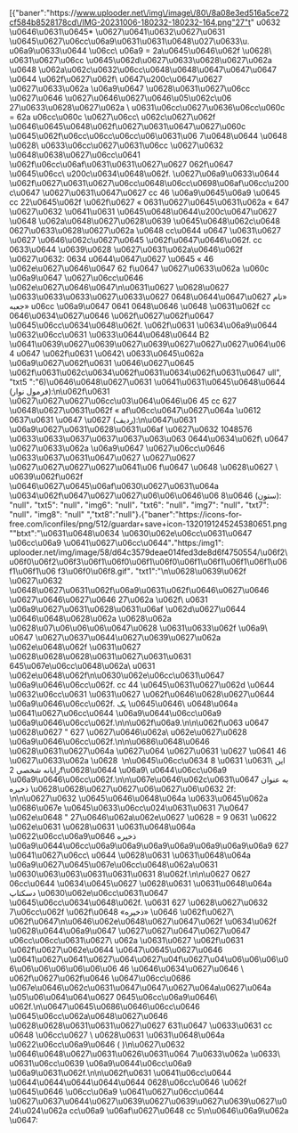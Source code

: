 [{"baner":"https:\/\/www.uplooder.net\/img\/image\/80\/8a08e3ed516a5ce72cf584b8528178cd\/IMG-20231006-180232-180232-164.png"27"t" ‏ u0632 \u0646\u0631\u0645* \u0627\u0641\u0632\u0627\u0631 \u0645\u0627\u06cc\u06a9\u0631\u0631\u0648\u027\u0633\u. u06a9\u0633\u0644 \u06cc\ u06a9 = 2a\u0645\u0646\u062f \u0628\ u0631\u0627\u06cc \u0645\u062d\u0627\u0633\u0628\u0627\u062a \u0648 \u062a\u062c\u0632\u06cc\u0648\u0648\u0647\u0647\u0647 \u0644 \u062f\u0627\u062f\ u0647\u200c\u0647\u0627 \u0627\u0633\u062a \u06a9\u0647 \u0628\u0631\u0627\u06cc \u0627\u0646 \u0627\u0646\u0627\u0646\u05\u062c\u06 27\u0633\u0628\u0627\u062a \ u0631\u06cc\u0627\u0636\u06cc\u060c = 62a u06cc\u060c \u0627\u06cc\ u062c\u0627\u062f \u0646\u0645\u0648\u062f\u0627\u0631\u0647\u0627\u060c \u0645\u062f\u06cc\u06cc\u06cc\u06\u0631\u06 7\u0648\u0644 \u0648 \u0628\ u0633\u06cc\u0627\u0631\u06cc \u0627\u0632 \u0648\u0638\u0627\u06cc\u0641 \u062f\u06cc\u06af\u0631\u0631\u0627\u0627 062f\u0647 \u0645\u06cc\ u200c\u0634\u0648\u062f. \u0627\u06a9\u0633\u0644 \u062f\u0627\u0631\u0627\u06cc\u0648\u06cc\u0698\u06af\u06cc\u200c\u0647 \u0627\u0631\u0647\u0627 cc 46 \u06a9\u0645\u06a9 \u0645 cc 22\u0645\u062f \u062f\u0627 « 0631\u0627\u0645\u0631\u062a « 647 \u0627\u0632 \u0641\u0631 \u0645\u0648\u0644\u200c\u0647\u0627 \u0648 \u062a\u0648\u0627\u0628\u0639 \u0645\u0648\u062c\u0648 0627\u0633\u0628\u0627\u062a \u0648 cc\u0644 u0647 \u0631\u0627 \u0627 \u0646\u062c\u0627\u0645 \u062f\u0647\u0646\u062f. cc 0633\u0644 \u0639\u0628 \u0627\u0631\u062a\u0646\u062f \u0627\u0632: 0634 u0644\u0647\u0627 \u0645 « 46 \u062e\u0627\u0646\u0647 ‏ 62f\u0647 \u0627\u0633\u062a \u060c \u06a9\u0647 \u0627\u06cc\u0646 \u062e\u0627\u0646\u0647\n\u0631\u0627 \u0628\u0627 \u0633\u0633\u0633\u0627\u0633\u0627 0648\u0644\u0647\u0627 ‏ «نام جعبه» u06cc \u06a9\u0647 0641 0648\u0646 \u0648 \u0631\u062f cc 0646\u0634\u0627\u0646 \u062f\u0627\u062f\u0647 \u0645\u06cc\u0634\u0648\u062f. \u062f\u0631 \u0634\u06a9\u0644 \u0632\u06cc\u0631 \u0633\u0644\u0648\u0644 B2 \u0641\u0639\u0627\u0639\u0627\u0639\u0627\u0627\u0627\u064\u064 u0647 \u062f\u0631 \u0642\ u0633\u0645\u062a \u06a9\u0627\u062f\u0631 \u0646\u0627\u0645 \u062f\u0631\u062c\u0634\u062f\u0631\u0634\u062f\u0631\u0647 ull", "txt5 ":"6)\u0646\u0648\u0627\u0631 \u0641\u0631\u0645\u0648\u0644 (فرمول نوار):\n\u062f\u0631 \u0627\u0627\u0627\u06cc\u03\u064\u0646\u06 45 cc 627 \u0648\u0627\u0631\u062f « af\u06cc\u0647\u0627\u064a \u0612 0637\u0631 \u0647 \u0627 (ردیف):\n\u0647\u0631 \u06a9\u0627\u0631\u0628\u0631\u06af \u0627\u0632 1048576 \u0633\u0633\u0637\u0637\u0637\u063\u063 0644\u0634\u062f\ u0647 \u0627\u0633\u062a \u06a9\u0647 \u0627\u06cc\u0646 \u0633\u0637\u0631\u0647\u0627 \u0627\u0627 \u0627\u0627\u0627\u0627\u0641\u06 f\u0647 \u0648 \u0628\u0627 \ u0639\u062f\u062f \u0646\u0627\u0645\u06af\u0630\u0627\u0631\u064a \u0634\u062f\u0647\u0627\u0627\u06\u06\u0646\u06 8\u0646 (ستون): "null"، "txt5": "null"، "img6": "null"، "txt6": "null"، "img7": "null"، "txt7": "null"، "img8": "null" ","txt8":"null"}،{"baner":"https:\/\/icons-for-free.com\/iconfiles\/png\/512\/guardar+save+icon-1320191245245380651.png ""btxt":"\u0631\u0648\u0634 \u0630\u062e\u06cc\u0631\u0647 \u06cc\u06a9 \u0641\u0627\u06cc\u0644"،"https:/img1": uplooder.net\/img\/image\/58\/d64c3579deae014fed3de8d6f4750554\/\u06f2\u06f0\u06f2\u06f3\u06f1\u06f0\u06f1\u06f0\u06f1\u06f1\u06f1\u06f1\u06f1\u06f1\u06 f3\u06f0\u06f8.gif"، "txt1":"\n\u0628\u0639\u062f \u0627\u0632 \u0648\u0627\u0631\u062f\u06a9\u0631\u062f\u0646\u0627\u0646 \u0627\u0646\u0627\u0646 27\u062a \u062f\ u0631 \u06a9\u0627\u0631\u0628\u0631\u06af \u062d\u0627\u0644 \u0646\u0648\u0628\u062a \u0628\u062a \u0628\u07\u06\u06\u06\u0647\u0628 \u0631\u0633\u062f \u06a9\ u0647 \u0627\u0637\u0644\u0627\u0639\u0627\u062a \u062e\u0648\u062f \u0631\u0627 \u0628\u0628\u0628\u0631\u0627\u0631\u0631 645\u067e\u06cc\u0648\u062a\ u0631 \u062e\u0648\u062f\n\u0630\u062e\u06cc\u0631\u0647 \u06a9\u0646\u06cc\u062f. cc 44 \u0645\u0631\u0627\u062d \u0644 \u0632\u06cc\u0631 \u0631\u0627 \u062f\u0646\u0628\u0627\u0644 \u06a9\u0646\u06cc\u062f. یک \u0645\u0646\ u0648\u064a \u0641\u0627\u06cc\u0644 \u06a9\u0644\u06cc\u06a9 \u06a9\u0646\u06cc\u062f.\n\n\u062f\u06a9.\n\n\u062f\u063 u0647 \u0628\u0627 " 627 \u0627\u0646\u062a\ u062e\u0627\u0628 \u06a9\u0646\u06cc\u062f.\n\n\u0686\u0648\u0646 \u0628\u0631\u0627\u064a \u0627\u064 \u0627\u0631 \u0627 \u0641 46 \u0627\u0633\u062a \u0628 ‏ \n\u0645\u06cc\u0634 ‏ 8\u0631 \u0631\ این رایانه شخصی 2f\u0628\u0644 \u06a9\ u0644\u06cc\u06a9 \u06a9\u0646\u06cc\u062f.\n\n\u067e\u0646\u062c\u0631\u0647 به عنوان ذخیره \u0628\u0628\u0627\u0627\u06\u0627\u06\u0632 2f: \n\n\u0627\u0632 \u0645\u0646\u0648\u064a \u0633\u0645\u062a \u0686\u067e \u0645\u0633\u06cc\u024\u0631\u0631 7\u0647 \u062e\u0648 " 27\u0646\u062a\u062e\u0627 \u0628 = 9 0631 \u0622 \u062e\u0631 \u0628\u0631 \u0631\u0648\u064a \u0622\u06cc\u06a9\u0646 ذخیره \u06a9\u0644\u06cc\u06a9\u06a9\u06a9\u06a9\u06a9\u06a9\u06a9 627 \u0641\u0627\u06cc\ u0644 \u0628\u0631 \u0631\u0648\u064a \u06a9\u0627\u0645\u067e\u06cc\u0648\u062a\u0631 \u0630\u063\u063\u0631\u0631\u0631 8\u062f.\n\n\u0627 0627 06cc\u0644 \u0634\u0645\u0627 \u0628\u0631 \u0631\u0648\u064a دسکتاپ \u0630\u062e\u06cc\u0631\u0647 \u0645\u06cc\u0634\u0648\u062f. \u0631 627 \u0628\u0627\u0632 ‏ 7\u06cc\u062f \u062f\u0648 «ذخیره» \u0646 \u062f\u0627\ u062f\u0647\n\u0646\u062e\u0648\u0627\u0647\u062f \u0634\u062f \u0628\u0644\u06a9\u0647 \u0627\u0627\u0647\u0627\u0647 u06cc\u06cc\u0631\u0627\ u062a \u0631\u0627 \u062f\u0631 \u062f\u0627\u062e\u0644 \u0647\u0645\u0627\u0646 \u0641\u0627\u0641\u0627\u064\u0627\u04f\u0627\u04\u06\u06\u06\u06\u06\u06\u06\u06\u06\u06 46 \u0646\u0634\u0627\u0646 \ u062f\u0627\u062f\u0646 \u0647\u06cc\u0686 \u067e\u0646\u062c\u0631\u0647\u0647\u0627\u064a\u0627\u064a \u05\u06\u064\u064\u0627 0645\u06cc\u06a9\u0646\ u062f.\n\u0647\u0645\u0686\u0646\u06cc\u0646 \u0645\u06cc\u062a\u0648\u0627\u0646 \u0628\u0628\u0631\u0631\u0627\u0627 631\u0647 \u0633\u0631 cc u0648 \u06cc\u0627 \ u0628\u0631 \u0631\u0648\u064a \u0622\u06cc\u06a9\u0646 ( )\n\u0627\u0632 \u0646\u0648\u0627\u0631\u0626\u0631\u064 7\u0633\u062a \u0633\ u0631\u06cc\u0639 \u06a9\u0644\u06cc\u06a9 \u06a9\u0631\u062f.\n\n\u062f\u0631 \u0641\u06cc\u0644 \u0644\u0644\u0644\u0644\u0644 0628\u06cc\u0646 \u062f \u0645\u0646 \u06cc\u06a9 \u0641\u0627\u06cc\u0644 \u0627\u0637\u0644\u0627\u0639\u0627\u0639\u0627\u0639\u0627\u024\u024\u062a cc\u06a9 \u06af\u0627\u0648 cc 5\n\u0646\u06a9\u062a \u0647:

